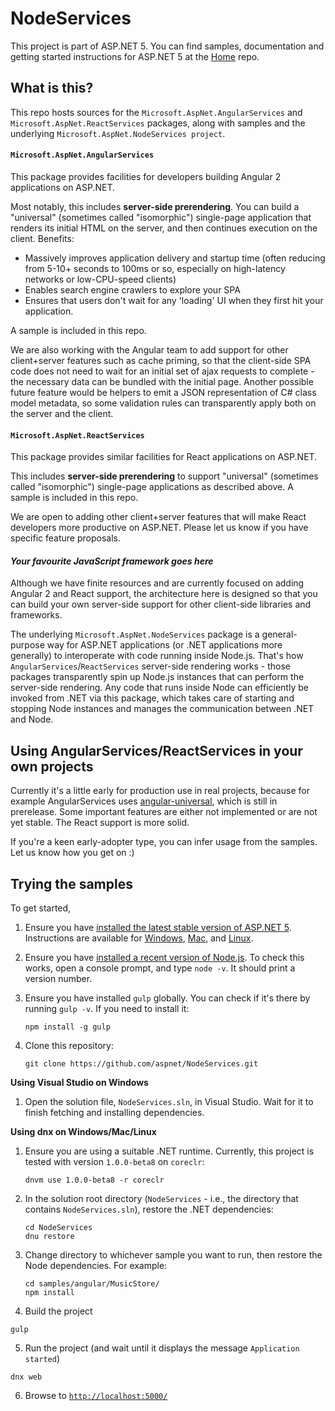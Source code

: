 NodeServices
========

This project is part of ASP.NET 5. You can find samples, documentation and getting started instructions for ASP.NET 5 at the [Home](https://github.com/aspnet/home) repo.

## What is this?

This repo hosts sources for the `Microsoft.AspNet.AngularServices` and `Microsoft.AspNet.ReactServices` packages, along with samples and the underlying `Microsoft.AspNet.NodeServices project`.

#### `Microsoft.AspNet.AngularServices`

This package provides facilities for developers building Angular 2 applications on ASP.NET.

Most notably, this includes **server-side prerendering**. You can build a "universal" (sometimes called "isomorphic") single-page application that renders its initial HTML on the server, and then continues execution on the client. Benefits:
 * Massively improves application delivery and startup time (often reducing from 5-10+ seconds to 100ms or so, especially on high-latency networks or low-CPU-speed clients)
 * Enables search engine crawlers to explore your SPA
 * Ensures that users don't wait for any 'loading' UI when they first hit your application.

A sample is included in this repo.

We are also working with the Angular team to add support for other client+server features such as cache priming, so that the client-side SPA code does not need to wait for an initial set of ajax requests to complete - the necessary data can be bundled with the initial page. Another possible future feature would be helpers to emit a JSON representation of C# class model metadata, so some validation rules can transparently apply both on the server and the client.

#### `Microsoft.AspNet.ReactServices`

This package provides similar facilities for React applications on ASP.NET.

This includes **server-side prerendering** to support "universal" (sometimes called "isomorphic") single-page applications as described above. A sample is included in this repo.

We are open to adding other client+server features that will make React developers more productive on ASP.NET. Please let us know if you have specific feature proposals.

#### *Your favourite JavaScript framework goes here*

Although we have finite resources and are currently focused on adding Angular 2 and React support, the architecture here is designed so that you can build your own server-side support for other client-side libraries and frameworks.

The underlying `Microsoft.AspNet.NodeServices` package is a general-purpose way for ASP.NET applications (or .NET applications more generally) to interoperate with code running inside Node.js. That's how `AngularServices`/`ReactServices` server-side rendering works - those packages transparently spin up Node.js instances that can perform the server-side rendering. Any code that runs inside Node can efficiently be invoked from .NET via this package, which takes care of starting and stopping Node instances and manages the communication between .NET and Node.

## Using AngularServices/ReactServices in your own projects

Currently it's a little early for production use in real projects, because for example AngularServices uses [angular-universal](https://github.com/angular/universal), which is still in prerelease. Some important features are either not implemented or are not yet stable. The React support is more solid.

If you're a keen early-adopter type, you can infer usage from the samples. Let us know how you get on :)

## Trying the samples

To get started,

1. Ensure you have [installed the latest stable version of ASP.NET 5](https://www.asp.net/vnext). Instructions are available for [Windows](http://docs.asp.net/en/latest/getting-started/installing-on-windows.html), [Mac](http://docs.asp.net/en/latest/getting-started/installing-on-mac.html), and [Linux](http://docs.asp.net/en/latest/getting-started/installing-on-linux.html).
2. Ensure you have [installed a recent version of Node.js](https://nodejs.org/en/). To check this works, open a console prompt, and type `node -v`. It should print a version number.
3. Ensure you have installed `gulp` globally. You can check if it's there by running `gulp -v`. If you need to install it:

   ```
   npm install -g gulp
   ```

3. Clone this repository:

   ```
   git clone https://github.com/aspnet/NodeServices.git
   ```

**Using Visual Studio on Windows**

1. Open the solution file, `NodeServices.sln`, in Visual Studio. Wait for it to finish fetching and installing dependencies.

**Using dnx on Windows/Mac/Linux**

1. Ensure you are using a suitable .NET runtime. Currently, this project is tested with version `1.0.0-beta8` on `coreclr`:

   ```
   dnvm use 1.0.0-beta8 -r coreclr
   ```

2. In the solution root directory (`NodeServices` - i.e., the directory that contains `NodeServices.sln`), restore the .NET dependencies:


   ```
   cd NodeServices
   dnu restore
   ```

3. Change directory to whichever sample you want to run, then restore the Node dependencies. For example:

   ```
   cd samples/angular/MusicStore/
   npm install
   ```

4. Build the project

  ```
  gulp
  ```

5. Run the project (and wait until it displays the message `Application started`)

  ```
  dnx web
  ```

6. Browse to [`http://localhost:5000/`](http://localhost:5000/)

